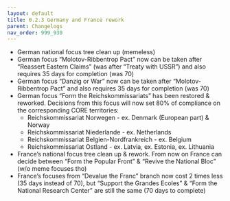 ```yaml
---
layout: default
title: 0.2.3 Germany and France rework
parent: Changelogs
nav_order: 999_930
---
```

* German national focus tree clean up (memeless)
* German focus “Molotov-Ribbentrop Pact” now can be taken after “Reassert Eastern Claims” (was after “Treaty with USSR”) and also requires 35 days for completion (was 70)
* German focus “Danzig or War” now can be taken after “Molotov-Ribbentrop Pact” and also requires 35 days for completion (was 70)
* German focus “Form the Reichskommissariats” has been restored & reworked. Decisions from this focus will now set 80% of compliance on the corresponding CORE territories:
    * Reichskommissariat Norwegen - ex. Denmark (European part) & Norway
    * Reichskommissariat Niederlande - ex. Netherlands
    * Reichskommissariat Belgien-Nordfrankreich - ex. Belgium
    * Reichskommissariat Ostland - ex. Latvia, ex. Estonia, ex. Lithuania
* France’s national focus tree clean up & rework. From now on France can decide between “Form the Popular Front” & “Revive the National Bloc” (w/o meme focuses tho)
* France’s focuses from “Devalue the Franc” branch now cost 2 times less (35 days instead of 70), but “Support the Grandes Ecoles” & “Form the National Research Center” are still the same (70 days to complete)